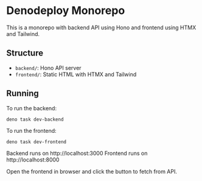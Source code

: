 # Denodeploy Monorepo

This is a monorepo with backend API using Hono and frontend using HTMX and Tailwind.

## Structure

- `backend/`: Hono API server
- `frontend/`: Static HTML with HTMX and Tailwind

## Running

To run the backend:
```
deno task dev-backend
```

To run the frontend:
```
deno task dev-frontend
```

Backend runs on http://localhost:3000
Frontend runs on http://localhost:8000

Open the frontend in browser and click the button to fetch from API.
